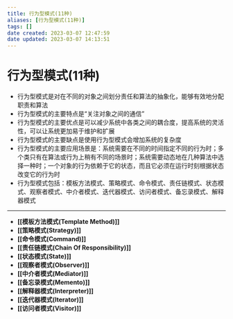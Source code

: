 ```yaml
---
title: 行为型模式(11种)
aliases: [行为型模式(11种)]
tags: []
date created: 2023-03-07 12:47:59
date updated: 2023-03-07 14:13:51
---
```


# 行为型模式(11种)

- 行为型模式是对在不同的对象之间划分责任和算法的抽象化，能够有效地分配职责和算法
- 行为型模式的主要特点是“关注对象之间的通信”
- 行为型模式的主要优点是可以减少系统中各类之间的耦合度，提高系统的灵活性，可以让系统更加易于维护和扩展
- 行为型模式的主要缺点是使用行为型模式会增加系统的复杂度
- 行为型模式的主要应用场景是：系统需要在不同的时间指定不同的行为时；多个类只有在算法或行为上稍有不同的场景时；系统需要动态地在几种算法中选择一种时；一个对象的行为依赖于它的状态，而且它必须在运行时刻根据状态改变它的行为时
- 行为型模式包括：模板方法模式、策略模式、命令模式、责任链模式、状态模式、观察者模式、中介者模式、迭代器模式、访问者模式、备忘录模式、解释器模式
---
- **[[模板方法模式(Template Method)]]**
- **[[策略模式(Strategy)]]**
- **[[命令模式(Command)]]**
- **[[责任链模式(Chain Of Responsibility)]]**
- **[[状态模式(State)]]**
- **[[观察者模式(Observer)]]**
- **[[中介者模式(Mediator)]]**
- **[[备忘录模式(Memento)]]**
- **[[解释器模式(Interpreter)]]**
- **[[迭代器模式(Iterator)]]**
- **[[访问者模式(Visitor)]]**
